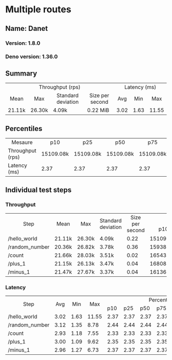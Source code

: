 # Multiple routes
## Name: Danet 

### Version: 1.8.0
### Deno version: 1.36.0

## Summary
<table>
<tr>
    <td align="center" colspan="4">Throughput (rps)</td>
    <td align="center" colspan="3">Latency (ms)</td>
</tr>
<tr>
    <td align="center">Mean</td>
    <td align="center">Max</td>
    <td align="center">Standard deviation</td>
    <td align="center">Size per second</td>
    <td align="center">Avg</td>
    <td align="center">Min</td>
    <td align="center">Max</td>
</tr>
<tr>
    <td>21.11k</td>
    <td>26.30k</td>
    <td>4.09k</td>
    <td>0.22 MiB</td>
    <td>3.02</td>
    <td>1.63</td>
    <td>11.55</td>
</tr>
</table>

## Percentiles

<table>
<tr>
  <td align="center">Mesaure</td>
  <td align="center">p10</td>
  <td align="center">p25</td>
  <td align="center">p50</td>
  <td align="center">p75</td>
  <td align="center">p90</td>
  <td align="center">p95</td>
  <td align="center">p99</td>
</tr>
<tr>
  <td>Throughput (rps)</td>
  <td>15109.08k</td>
  <td>15109.08k</td>
  <td>15109.08k</td>
  <td>15109.08k</td>
  <td>25417.19k</td>
  <td>25529.85k</td>
  <td>26295.29k</td>
</tr>
<tr>
  <td>Latency (ms)</td>
  <td>2.37</td>
  <td>2.37</td>
  <td>2.37</td>
  <td>2.37</td>
  <td>3.94</td>
  <td>4.44</td>
  <td>7.39</td>
</tr>
</table>

## Individual test steps

### Throughput

<table>
<tr>
  <td align="center" rowspan="2">Step</td>
  <td align="center" rowspan="2">Mean</td>
  <td align="center" rowspan="2">Max</td>
  <td align="center" rowspan="2">Standard deviation</td>
  <td align="center" rowspan="2">Size per second</td>
  <td align="center" colspan="7">Percentiles</td>
</tr>
<tr>
  <!-- still Step -->
  <!-- still Mean -->
  <!-- still Max -->
  <!-- still Standard deviation -->
  <!-- still Size per second -->
  <td align="center">p10</td>
  <td align="center">p25</td>
  <td align="center">p50</td>
  <td align="center">p75</td>
  <td align="center">p90</td>
  <td align="center">p95</td>
  <td align="center">p99</td>
</tr>
<tr>
  <td>/hello_world</td>
  <td>21.11k</td>
  <td>26.30k</td>
  <td>4.09k</td>
  <td>0.22</td>
  <td>15109.08k</td>
  <td>15109.08k</td>
  <td>15109.08k</td>
  <td>15109.08k</td>
  <td>25417.19k</td>
  <td>25529.85k</td>
  <td>26295.29k</td>
</tr><tr>
  <td>/random_number</td>
  <td>20.36k</td>
  <td>26.82k</td>
  <td>3.78k</td>
  <td>0.36</td>
  <td>15938.84k</td>
  <td>15938.84k</td>
  <td>15938.84k</td>
  <td>15938.84k</td>
  <td>25239.88k</td>
  <td>26128.62k</td>
  <td>26824.53k</td>
</tr><tr>
  <td>/count</td>
  <td>21.66k</td>
  <td>28.03k</td>
  <td>3.51k</td>
  <td>0.02</td>
  <td>16543.81k</td>
  <td>16543.81k</td>
  <td>16543.81k</td>
  <td>16543.81k</td>
  <td>25774.60k</td>
  <td>26496.60k</td>
  <td>28032.55k</td>
</tr><tr>
  <td>/plus_1</td>
  <td>21.15k</td>
  <td>26.13k</td>
  <td>3.47k</td>
  <td>0.04</td>
  <td>16808.64k</td>
  <td>16808.64k</td>
  <td>16808.64k</td>
  <td>16808.64k</td>
  <td>25589.29k</td>
  <td>25775.85k</td>
  <td>26125.89k</td>
</tr><tr>
  <td>/minus_1</td>
  <td>21.47k</td>
  <td>27.67k</td>
  <td>3.37k</td>
  <td>0.04</td>
  <td>16136.05k</td>
  <td>16136.05k</td>
  <td>16136.05k</td>
  <td>16136.05k</td>
  <td>25266.22k</td>
  <td>25936.01k</td>
  <td>27669.04k</td>
</tr></table>

### Latency

<table>
<tr>
  <td align="center" rowspan="2">Step</td>
  <td align="center" rowspan="2">Avg</td>
  <td align="center" rowspan="2">Min</td>
  <td align="center" rowspan="2">Max</td>
  <td align="center" colspan="7">Percentiles</td>
</tr>
<tr>
  <!-- still Avg -->
  <!-- still Min -->
  <!-- still Max -->
  <td>p10</td>
  <td>p25</td>
  <td>p50</td>
  <td>p75</td>
  <td>p90</td>
  <td>p95</td>
  <td>p99</td>
</tr>
<tr>
  <td>/hello_world</td>
  <td>3.02</td>
  <td>1.63</td>
  <td>11.55</td>
  <td>2.37</td>
  <td>2.37</td>
  <td>2.37</td>
  <td>2.37</td>
  <td>3.94</td>
  <td>4.44</td>
  <td>7.39</td>
</tr><tr>
  <td>/random_number</td>
  <td>3.12</td>
  <td>1.35</td>
  <td>8.78</td>
  <td>2.44</td>
  <td>2.44</td>
  <td>2.44</td>
  <td>2.44</td>
  <td>4.08</td>
  <td>4.46</td>
  <td>5.93</td>
</tr><tr>
  <td>/count</td>
  <td>2.93</td>
  <td>1.18</td>
  <td>7.55</td>
  <td>2.33</td>
  <td>2.33</td>
  <td>2.33</td>
  <td>2.33</td>
  <td>3.79</td>
  <td>4.19</td>
  <td>5.69</td>
</tr><tr>
  <td>/plus_1</td>
  <td>3.00</td>
  <td>1.09</td>
  <td>9.62</td>
  <td>2.35</td>
  <td>2.35</td>
  <td>2.35</td>
  <td>2.35</td>
  <td>3.91</td>
  <td>4.51</td>
  <td>6.05</td>
</tr><tr>
  <td>/minus_1</td>
  <td>2.96</td>
  <td>1.27</td>
  <td>6.73</td>
  <td>2.37</td>
  <td>2.37</td>
  <td>2.37</td>
  <td>2.37</td>
  <td>3.87</td>
  <td>4.37</td>
  <td>5.57</td>
</tr></table>